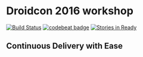 # Droidcon 2016 workshop

[![Build Status](https://travis-ci.org/adamski8/droidcon-2016-workshop.svg?branch=master)](https://travis-ci.org/adamski8/droidcon-2016-workshop)
[![codebeat badge](https://codebeat.co/badges/510ceb41-162d-4496-8519-bf98357ab06d)](https://codebeat.co/projects/github-com-adamski8-droidcon-2016-workshop)
[![Stories in Ready](https://badge.waffle.io/adamski8/droidcon-2016-workshop.svg?label=ready&title=Ready)](http://waffle.io/adamski8/droidcon-2016-workshop)

## Continuous Delivery with Ease

